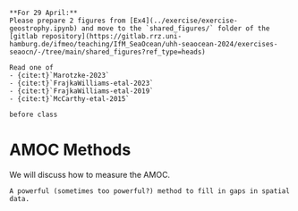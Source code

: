 
```{admonition} Preparation (before class)
**For 29 April:**
Please prepare 2 figures from [Ex4](../exercise/exercise-geostrophy.ipynb) and move to the `shared_figures/` folder of the [gitlab repository](https://gitlab.rrz.uni-hamburg.de/ifmeo/teaching/IfM_SeaOcean/uhh-seaocean-2024/exercises-seaocn/-/tree/main/shared_figures?ref_type=heads)
```

```{admonition} Preparation (before class)
Read one of
- {cite:t}`Marotzke-2023` 
- {cite:t}`FrajkaWilliams-etal-2023`
- {cite:t}`FrajkaWilliams-etal-2019`
- {cite:t}`McCarthy-etal-2015`

before class
```


# AMOC Methods

We will discuss how to measure the AMOC.



```{admonition} Lab topic - Optimal interpolation
A powerful (sometimes too powerful?) method to fill in gaps in spatial data.
```
<!--*Please try to catch up on the exercises.*  From week 5/6 you will have an assignment in python.  It will build on the python and methods you've been developing so far, but will require you to creatively combine what you've learned to make progress.
-->
